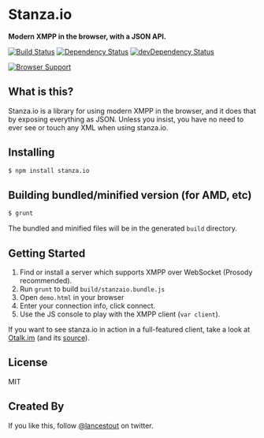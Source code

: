 # Stanza.io
**Modern XMPP in the browser, with a JSON API.**

[![Build Status](https://travis-ci.org/legastero/stanza.io.png)](https://travis-ci.org/legastero/stanza.io)
[![Dependency Status](https://david-dm.org/legastero/stanza.io.png)](https://david-dm.org/legastero/stanza.io)
[![devDependency Status](https://david-dm.org/legastero/stanza.io/dev-status.png)](https://david-dm.org/legastero/stanza.io#info=devDependencies)

[![Browser Support](https://ci.testling.com/legastero/stanza.io.png)](https://ci.testling.com/legastero/stanza.io)

## What is this?

Stanza.io is a library for using modern XMPP in the browser, and it does that by exposing everything as JSON. Unless you insist, you
have no need to ever see or touch any XML when using stanza.io.

## Installing

```sh
$ npm install stanza.io
```

## Building bundled/minified version (for AMD, etc)

```sh
$ grunt
```

The bundled and minified files will be in the generated `build` directory.

## Getting Started

1. Find or install a server which supports XMPP over WebSocket (Prosody recommended).
2. Run `grunt` to build `build/stanzaio.bundle.js`
3. Open `demo.html` in your browser
4. Enter your connection info, click connect.
5. Use the JS console to play with the XMPP client (`var client`).

If you want to see stanza.io in action in a full-featured client, take a look at [Otalk.im](http://otalk.im) (and its [source](https://github.com/andyet/otalk)).

## License

MIT

## Created By

If you like this, follow [@lancestout](http://twitter.com/lancestout) on twitter.
